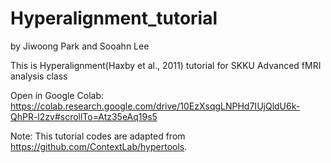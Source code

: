 # Hyperalignment_tutorial
by Jiwoong Park and Sooahn Lee

This is Hyperalignment(Haxby et al., 2011) tutorial for SKKU Advanced fMRI analysis class

Open in Google Colab: https://colab.research.google.com/drive/10EzXsqgLNPHd7IUjQldU6k-QhPR-l2zv#scrollTo=Atz35eAq19s5

Note: This tutorial codes are adapted from https://github.com/ContextLab/hypertools.

